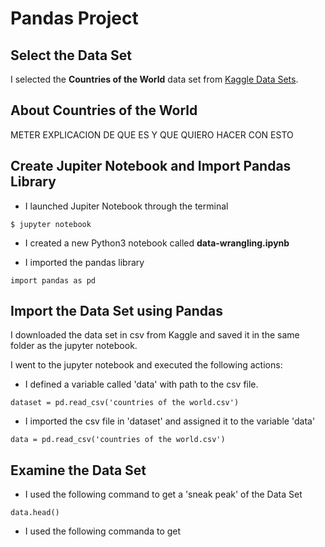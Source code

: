 # Pandas Project

## Select the Data Set

I selected the **Countries of the World** data set from [Kaggle Data Sets](https://www.kaggle.com/fernandol/countries-of-the-world).


## About Countries of the World

METER EXPLICACION DE QUE ES Y QUE QUIERO HACER CON ESTO


## Create Jupiter Notebook and Import Pandas Library

- I launched Jupiter Notebook through the terminal 
```
$ jupyter notebook
```

- I created a new Python3 notebook called 
**data-wrangling.ipynb**

- I imported the pandas library
```
import pandas as pd
```


## Import the Data Set using Pandas
I downloaded the data set in csv from Kaggle and saved it in the same folder as the jupyter notebook. 

I went to the jupyter notebook and executed the following actions:

- I defined a variable called 'data' with path to the csv file.
```
dataset = pd.read_csv('countries of the world.csv')
```

- I imported the csv file in 'dataset' and assigned it to the variable 'data'
```
data = pd.read_csv('countries of the world.csv')
```


## Examine the Data Set

- I used the following command to get a 'sneak peak' of the Data Set
```
data.head()
```

- I used the following commanda to get 

